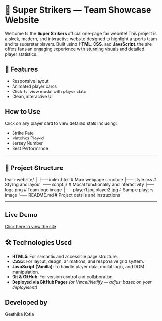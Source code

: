 # 🏏 Super Strikers — Team Showcase Website

Welcome to the **Super Strikers** official one-page fan website! This project is a sleek, modern, and interactive website designed to highlight a sports team and its superstar players. Built using **HTML**, **CSS**, and **JavaScript**, the site offers fans an engaging experience with stunning visuals and detailed player statistics.

## 🌟 Features

- Responsive layout
- Animated player cards
- Click-to-view modal with player stats
- Clean, interactive UI

## How to Use
Click on any player card to view detailed stats including:
- Strike Rate
- Matches Played
- Jersey Number
- Best Performance

---

## 📁 Project Structure

team-website/
│
├── index.html # Main webpage structure
├── style.css # Styling and layout
├── script.js # Modal functionality and interactivity
├── logo.png # Team logo image
├── player1.jpg,player2.jpg # Sample players image 
└── README.md # Project details and instructions


---

## Live Demo
[Click here to view the site](https://geethikaaa-27.github.io/team-showcase/)

## 🛠️ Technologies Used

- **HTML5**: For semantic and accessible page structure.
- **CSS3**: For layout, design, animations, and responsive grid system.
- **JavaScript (Vanilla)**: To handle player data, modal logic, and DOM manipulation.
- **Git & GitHub**: For version control and collaboration.
- **Deployed via GitHub Pages** *(or Vercel/Netlify — adjust based on your deployment)*

## Developed by
Geethika Kotla
